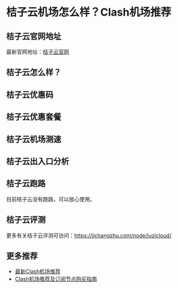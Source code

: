 # 桔子云机场怎么样？Clash机场推荐

## 桔子云官网地址
最新官网地址：[桔子云官网](https://cf.affxc.com/juzicloud/)

## 桔子云怎么样？


## 桔子云优惠码


## 桔子云优惠套餐


## 桔子云机场测速


## 桔子云出入口分析


## 桔子云跑路
目前桔子云没有跑路，可以放心使用。

## 桔子云评测
更多有关桔子云评测可访问：https://jichangzhu.com/node/juzicloud/

## 更多推荐
 - [最新Clash机场推荐](https://github.com/clashfan/jichangtuijian)
 - [Clash机场推荐及订阅节点购买指南](https://clashfan.com/?utm_source=github&utm_medium=clashfan-details)
